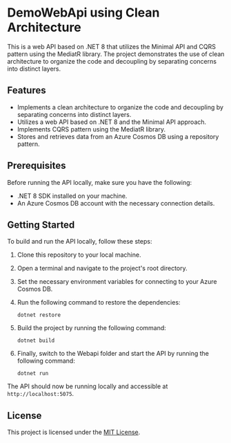 # DemoWebApi using Clean Architecture

This is a web API based on .NET 8 that utilizes the Minimal API and CQRS pattern using the MediatR library. The project demonstrates the use of clean architecture to organize the code and decoupling by separating concerns into distinct layers.

## Features

- Implements a clean architecture to organize the code and decoupling by separating concerns into distinct layers.
- Utilizes a web API based on .NET 8 and the Minimal API approach.
- Implements CQRS pattern using the MediatR library.
- Stores and retrieves data from an Azure Cosmos DB using a repository pattern.

## Prerequisites

Before running the API locally, make sure you have the following:

- .NET 8 SDK installed on your machine.
- An Azure Cosmos DB account with the necessary connection details.

## Getting Started

To build and run the API locally, follow these steps:

1. Clone this repository to your local machine.
2. Open a terminal and navigate to the project's root directory.
3. Set the necessary environment variables for connecting to your Azure Cosmos DB.
4. Run the following command to restore the dependencies:

    ```shell
    dotnet restore
    ```

5. Build the project by running the following command:

    ```shell
    dotnet build
    ```

6. Finally, switch to the Webapi folder and start the API by running the following command:

    ```shell
    dotnet run
    ```

The API should now be running locally and accessible at `http://localhost:5075`.

## License

This project is licensed under the [MIT License](LICENSE).